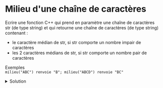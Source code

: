 # Milieu d'une chaîne de caractères

Ecrire une fonction C++ qui prend en paramètre une chaîne de caractères str (de type string) et qui retourne une chaîne de caractères (de type string) contenant :
- le caractère médian de str, si str comporte un nombre impair de caractères
- les 2 caractères médians de str, si str comporte un nombre pair de caractères
  
Exemples  
`milieu("ABC") renvoie "B"; milieu("ABCD") renvoie "BC"`


<details>
<summary>Solution</summary>

~~~cpp
#include <iostream>
#include <string_view>
using namespace std;

string milieu(string_view str) {
    const size_t str_taille = str.length();

    if (str_taille == 0) return "";

    string str_milieu;
    if(str_taille % 2 == 0){ // pair
        str_milieu = str.substr(str_taille / 2 - 1, 2);
    }else{ // impair
        str_milieu = str.substr(str_taille / 2, 1);
    }
    return str_milieu;
}

int main() {
    cout << "Merci de saisir une chaîne de caractères : \n";
    string str; cin >> str;

    cout << "\"" << str << "\" - Milieu = \"" << milieu(str) << "\"\n";

    return 0;
}

~~~



</details>